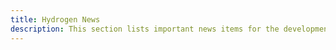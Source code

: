 ```yaml
---
title: Hydrogen News
description: This section lists important news items for the development of the hydrogen economies. It includes links to press releases, reports, company announcements, project proposals, news paper articles and the like.
---
```


<div class="card--grid grid-gap-1 md:max-w-90 mx-auto py-4 md:py-12">
  <ContentPartnerCard type="News" title="HYDEAL AMBITION" sub-title="(GERMAN)" read-more="http://hydrogen-advisers.eu/hydeal-ambition/"/>
  <ContentPartnerCard type="News" title="HOPE OR HYPE?" sub-title="HYDEAL PROJECT" read-more="https://www.forbes.com/sites/feliciajackson/2021/02/15/hope-or-hype-hydeal-targets-67gw-of-green-hydrogen-at-15kg-1-by-2030/"/>
  <ContentPartnerCard type="News" title="North H2" sub-title="Project" read-more="https://www.north2.eu/"/>
</div>
